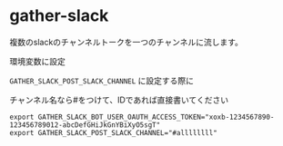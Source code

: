 # gather-slack

複数のslackのチャンネルトークを一つのチャンネルに流します。


環境変数に設定

`GATHER_SLACK_POST_SLACK_CHANNEL` に設定する際に

チャンネル名なら#をつけて、IDであれば直接書いてください

```
export GATHER_SLACK_BOT_USER_OAUTH_ACCESS_TOKEN="xoxb-1234567890-123456789012-abcDefGHiJkGnYBiXyO5sgT"
export GATHER_SLACK_POST_SLACK_CHANNEL="#allllllll"
```
